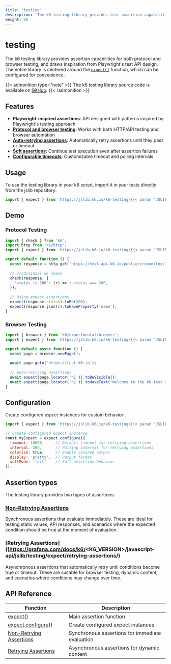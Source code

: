 ```yaml
---
title: 'testing'
description: 'The k6 testing library provides test assertion capabilities for both protocol and browser testing.'
weight: 00
---
```


# testing

The k6 testing library provides assertion capabilities for both protocol and browser testing, and draws inspiration from Playwright's test API design. The entire library is centered around the [`expect()`](https://grafana.com/docs/k6/<K6_VERSION>/javascript-api/jslib/k6-testing/expect) function, which can be configured for convenience.

{{< admonition type="note" >}}
The k6 testing library source code is available on [GitHub](https://github.com/grafana/k6-jslib-testing).
{{< /admonition >}}

## Features

- **Playwright-inspired assertions**: API designed with patterns inspired by Playwright's testing approach
- **[Protocol and browser testing](#demo)**: Works with both HTTP/API testing and browser automation
- **[Auto-retrying assertions](https://grafana.com/docs/k6/<K6_VERSION>/javascript-api/jslib/k6-testing/expect#retrying-assertions)**: Automatically retry assertions until they pass or timeout
- **[Soft assertions](https://grafana.com/docs/k6/<K6_VERSION>/javascript-api/jslib/k6-testing/expect#soft-assertions)**: Continue test execution even after assertion failures
- **[Configurable timeouts](https://grafana.com/docs/k6/<K6_VERSION>/javascript-api/jslib/k6-testing/configure)**: Customizable timeout and polling intervals

## Usage

To use the testing library in your k6 script, import it in your tests directly from the jslib repository:

<!-- md-k6:skip -->

```javascript
import { expect } from 'https://jslib.k6.io/k6-testing/{{< param "JSLIB_TESTING_VERSION" >}}/index.js';
```

## Demo

### Protocol Testing

<!-- md-k6:skip -->

```javascript
import { check } from 'k6';
import http from 'k6/http';
import { expect } from 'https://jslib.k6.io/k6-testing/{{< param "JSLIB_TESTING_VERSION" >}}/index.js';

export default function () {
  const response = http.get('https://test-api.k6.io/public/crocodiles/1/');
  
  // Traditional k6 check
  check(response, {
    'status is 200': (r) => r.status === 200,
  });
  
  // Using expect assertions
  expect(response.status).toBe(200);
  expect(response.json()).toHaveProperty('name');
}
```

### Browser Testing

<!-- md-k6:skip -->

```javascript
import { browser } from 'k6/experimental/browser';
import { expect } from 'https://jslib.k6.io/k6-testing/{{< param "JSLIB_TESTING_VERSION" >}}/index.js';

export default async function () {
  const page = browser.newPage();
  
  await page.goto('https://test.k6.io');
  
  // Auto-retrying assertions
  await expect(page.locator('h1')).toBeVisible();
  await expect(page.locator('h1')).toHaveText('Welcome to the k6 test site');
}
```

## Configuration

Create configured `expect` instances for custom behavior:

<!-- md-k6:skip -->

```javascript
import { expect } from 'https://jslib.k6.io/k6-testing/{{< param "JSLIB_TESTING_VERSION" >}}/index.js';

// Create configured expect instance
const myExpect = expect.configure({
  timeout: 10000,     // Default timeout for retrying assertions
  interval: 200,      // Polling interval for retrying assertions
  colorize: true,     // Enable colored output
  display: 'pretty',  // Output format
  softMode: 'fail'    // Soft assertion behavior
});
```

## Assertion types

The testing library provides two types of assertions:

### [Non-Retrying Assertions](https://grafana.com/docs/k6/<K6_VERSION>/javascript-api/jslib/testing/expect/non-retrying-assertions/)

Synchronous assertions that evaluate immediately. These are ideal for testing static values, API responses, and scenarios where the expected condition should be true at the moment of evaluation.

### [Retrying Assertions]((https://grafana.com/docs/k6/<K6_VERSION>/javascript-api/jslib/testing/expect/retrying-assertions/)

Asynchronous assertions that automatically retry until conditions become true or timeout. These are suitable for browser testing, dynamic content, and scenarios where conditions may change over time.

## API Reference

| Function | Description |
| --- | --- |
| [expect()](https://grafana.com/docs/k6/<K6_VERSION>/javascript-api/jslib/testing/expect) | Main assertion function |
| [expect.configure()](https://grafana.com/docs/k6/<K6_VERSION>/javascript-api/jslib/testing/configure) | Create configured expect instances |
| [Non-Retrying Assertions](https://grafana.com/docs/k6/<K6_VERSION>/javascript-api/jslib/testing/non-retrying-assertions) | Synchronous assertions for immediate evaluation |
| [Retrying Assertions](https://grafana.com/docs/k6/<K6_VERSION>/javascript-api/jslib/testing/retrying-assertions) | Asynchronous assertions for dynamic content |